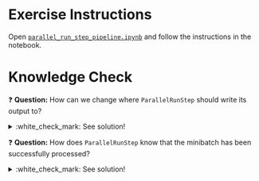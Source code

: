 # Exercise Instructions

Open [`parallel_run_step_pipeline.ipynb`](parallel_run_step_pipeline.ipynb) and follow the instructions in the notebook.

# Knowledge Check

:question: **Question:** How can we change where `ParallelRunStep` should write its output to?
<details>
  <summary>:white_check_mark: See solution!</summary>
  
We can use the `OutputFileDatasetConfig` class. There, we can define the `destination`, which points to a folder on a datastore:

```python
# Direct path
output_dataset = OutputFileDatasetConfig(name='batch_results', destination=(datastore, 'batch-scoring-results/'))

# run-id is replaced with the run's id
output_dataset = OutputFileDatasetConfig(name='batch_results', destination=(datastore, 'batch-scoring-results/{run-id}/'))

# output-name is replaced with the name, in this case batch_results
output_dataset = OutputFileDatasetConfig(name='batch_results', destination=(datastore, 'batch-scoring-results/{output-name}/'))

# Lastly, we can automatically register it as a Dataset in the workspace
output_dataset = OutputFileDatasetConfig(name='batch_results', destination=(datastore, 'batch-scoring-results/')).register_on_complete(name='batch-scoring-results')
```
</details>

:question: **Question:** How does `ParallelRunStep` know that the minibatch has been successfully processed?
<details>
  <summary>:white_check_mark: See solution!</summary>
  
The method `def run(file_list)` in your `score_parallel.py` is expected to return an array or Dataframe with the same number of elements/rows as `len(file_list)`.
</details>
